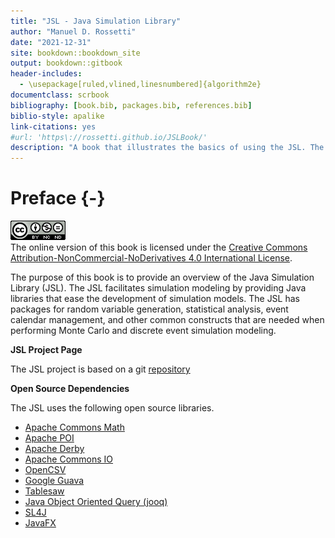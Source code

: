 ```yaml
--- 
title: "JSL - Java Simulation Library"
author: "Manuel D. Rossetti"
date: "2021-12-31"
site: bookdown::bookdown_site
output: bookdown::gitbook
header-includes:
  - \usepackage[ruled,vlined,linesnumbered]{algorithm2e}
documentclass: scrbook
bibliography: [book.bib, packages.bib, references.bib]
biblio-style: apalike
link-citations: yes
#url: 'https\://rossetti.github.io/JSLBook/'
description: "A book that illustrates the basics of using the JSL. The output format for this book is bookdown::gitbook."
---
```


# Preface {-}

![Creative Commons License](figures2/by-nc-nd.png)  
The online version of this book is licensed under the [Creative Commons Attribution-NonCommercial-NoDerivatives 4.0 International License](http://creativecommons.org/licenses/by-nc-nd/4.0/). 
 
The purpose of this book is to provide an overview of the Java Simulation Library (JSL). The JSL facilitates simulation modeling by providing Java libraries that ease the development of simulation models. The JSL has packages for random variable generation, statistical analysis, event calendar management, and other common constructs that are needed when performing Monte Carlo and discrete event simulation modeling.  

**JSL Project Page**

The JSL project is based on a git [repository](https://github.com/rossetti/JSL)

**Open Source Dependencies**

The JSL uses the following open source libraries.

- [Apache Commons Math](https://commons.apache.org/proper/commons-math/)
- [Apache POI](https://poi.apache.org/)
- [Apache Derby](https://db.apache.org/derby/)
- [Apache Commons IO](https://commons.apache.org/proper/commons-io/)
- [OpenCSV](http://opencsv.sourceforge.net/)
- [Google Guava](https://github.com/google/guava)
- [Tablesaw](https://github.com/jtablesaw/tablesaw)
- [Java Object Oriented Query (jooq)](https://www.jooq.org)
- [SL4J](https://www.slf4j.org/)
- [JavaFX](https://openjfx.io/)





